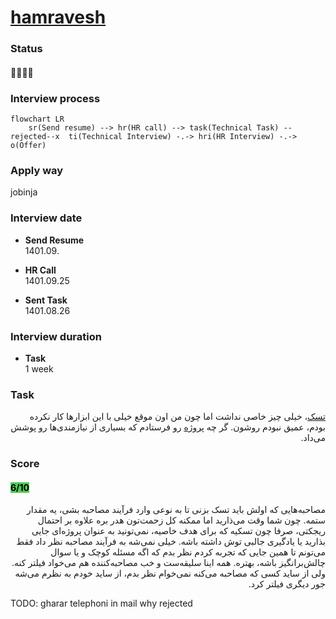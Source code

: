 # [hamravesh](https://hamravesh.com/)

### Status
#### 📜📞📝❌
### Interview process
```mermaid
flowchart LR
    sr(Send resume) --> hr(HR call) --> task(Technical Task) --rejected--x  ti(Technical Interview) -.-> hri(HR Interview) -.-> o(Offer)
```

### Apply way
jobinja

### Interview date

- **Send Resume** <br /> 1401.09.

- **HR Call** <br /> 1401.09.25

- **Sent Task** <br /> 1401.08.26

### Interview duration

- **Task** <br />1 week


### Task

<p dir="rtl">
<a href="./hamravesh_backend_task.pdf">تسک</a>، خیلی چیز خاصی نداشت اما چون من اون موقع خیلی با این ابزارها کار نکرده بودم، عمیق نبودم روشون. گر چه 
<a href="./hamravesh_backend_task.pdf">پروژه</a> 
 رو فرستادم که بسیاری از نیازمندی‌ها رو پوشش می‌داد.
</p>

### Score
<h4><mark style="background-color:#54ca56">6/10</mark></h4>

<p dir="rtl">مصاحبه‌هایی که اولش باید تسک بزنی تا به نوعی وارد فرآیند مصاحبه بشی، یه مقدار ستمه. چون شما وقت می‌ذارید اما ممکنه کل زحمت‌تون هدر بره علاوه بر احتمال ریجکتی، صرفا چون تسکیه که برای هدف خاصیه، نمی‌تونید به عنوان پروژه‌ای جایی بذارید یا یادگیری جالبی توش داشته باشه. خیلی نمی‌شه به فرآیند مصاحبه نظر داد فقط می‌تونم تا همین جایی که تجربه کردم نظر بدم که اگه مسئله کوچک و یا سوال‌ چالش‌برانگیز باشه، بهتره. همه اینا سلیقه‌ست و خب مصاحبه‌کننده هم می‌خواد فیلتر کنه. ولی از ساید کسی که مصاحبه می‌کنه نمی‌خوام نظر بدم، از ساید خودم به نظرم می‌شه جور دیگری فیلتر کرد.</p>

TODO: gharar telephoni in mail
why rejected
